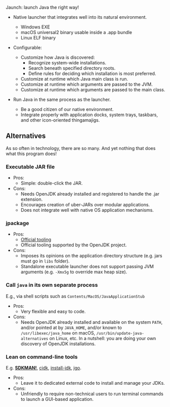Jaunch: launch Java the right way!

* Native launcher that integrates well into its natural environment.
  * Windows EXE
  * macOS universal2 binary usable inside a .app bundle
  * Linux ELF binary

* Configurable:
  * Customize how Java is discovered:
    * Recognize system-wide installations.
    * Search beneath specified directory roots.
    * Define rules for deciding which installation is most preferred.
  * Customize at runtime which Java main class is run.
  * Customize at runtime which arguments are passed to the JVM.
  * Customize at runtime which arguments are passed to the main class.

* Run Java in the same process as the launcher.
  * Be a good citizen of our native environment.
  * Integrate properly with application docks, system trays, taskbars, and other icon-oriented thingamajigs.

## Alternatives

As so often in technology, there are so many. And yet nothing that does what this program does!

### Executable JAR file

* Pros:
  * Simple: double-click the JAR.
* Cons:
  * Needs OpenJDK already installed and registered to handle the .jar extension.
  * Encourages creation of uber-JARs over modular applications.
  * Does not integrate well with native OS application mechanisms.

### jpackage

* Pros:
  * [Official tooling](https://docs.oracle.com/en/java/javase/21/docs/specs/man/jpackage.html)
  * Official tooling supported by the OpenJDK project.
* Cons:
  * Imposes its opinions on the application directory structure (e.g. jars must go in `libs` folder).
  * Standalone executable launcher does not support passing JVM arguments (e.g. `-Xmx5g` to override max heap size).

### Call `java` in its own separate process

E.g., via shell scripts such as `Contents/MacOS/JavaApplicationStub`

* Pros:
  * Very flexible and easy to code.
* Cons:
  * Needs OpenJDK already installed and available on the system `PATH`, and/or pointed at by `JAVA_HOME`, and/or known to `/usr/libexec/java_home` on macOS, `/usr/bin/update-java-alternatives` on Linux, etc. In a nutshell: you are doing your own discovery of OpenJDK installations.

### Lean on command-line tools

E.g. [**SDKMAN!**](https://sdkman.io/), [cjdk](https://github.com/cachedjdk/cjdk), [install-jdk](https://github.com/jyksnw/install-jdk), [jgo](https://github.com/scijava/jgo).

* Pros:
  * Leave it to dedicated external code to install and manage your JDKs.
* Cons:
  * Unfriendly to require non-technical users to run terminal commands to launch a GUI-based application.
